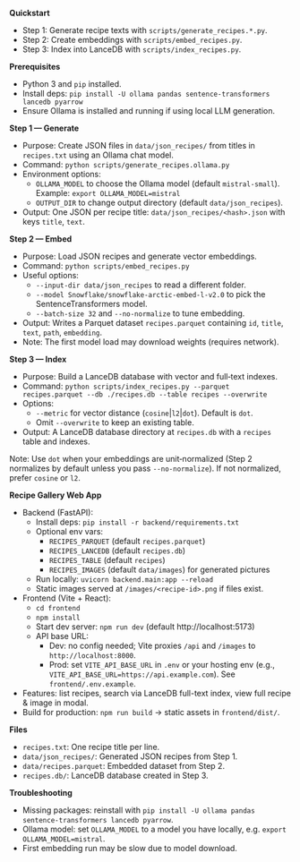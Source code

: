 **Quickstart**
- Step 1: Generate recipe texts with `scripts/generate_recipes.*.py`.
- Step 2: Create embeddings with `scripts/embed_recipes.py`.
- Step 3: Index into LanceDB with `scripts/index_recipes.py`.

**Prerequisites**
- Python 3 and `pip` installed.
- Install deps: `pip install -U ollama pandas sentence-transformers lancedb pyarrow`
- Ensure Ollama is installed and running if using local LLM generation.

**Step 1 — Generate**
- Purpose: Create JSON files in `data/json_recipes/` from titles in `recipes.txt` using an Ollama chat model.
- Command: `python scripts/generate_recipes.ollama.py`
- Environment options:
  - `OLLAMA_MODEL` to choose the Ollama model (default `mistral-small`). Example: ``export OLLAMA_MODEL=mistral``
  - `OUTPUT_DIR` to change output directory (default `data/json_recipes`).
- Output: One JSON per recipe title: `data/json_recipes/<hash>.json` with keys `title`, `text`.

**Step 2 — Embed**
- Purpose: Load JSON recipes and generate vector embeddings.
- Command: `python scripts/embed_recipes.py`
- Useful options:
  - `--input-dir data/json_recipes` to read a different folder.
  - `--model Snowflake/snowflake-arctic-embed-l-v2.0` to pick the SentenceTransformers model.
  - `--batch-size 32` and `--no-normalize` to tune embedding.
- Output: Writes a Parquet dataset `recipes.parquet` containing `id`, `title`, `text`, `path`, `embedding`.
- Note: The first model load may download weights (requires network).

**Step 3 — Index**
- Purpose: Build a LanceDB database with vector and full‑text indexes.
- Command: `python scripts/index_recipes.py --parquet recipes.parquet --db ./recipes.db --table recipes --overwrite`
- Options:
  - `--metric` for vector distance (`cosine`|`l2`|`dot`). Default is `dot`.
  - Omit `--overwrite` to keep an existing table.
- Output: A LanceDB database directory at `recipes.db` with a `recipes` table and indexes.

Note: Use `dot` when your embeddings are unit‑normalized (Step 2 normalizes by default unless you pass `--no-normalize`). If not normalized, prefer `cosine` or `l2`.

**Recipe Gallery Web App**
- Backend (FastAPI):
  - Install deps: `pip install -r backend/requirements.txt`
  - Optional env vars:
    - `RECIPES_PARQUET` (default `recipes.parquet`)
    - `RECIPES_LANCEDB` (default `recipes.db`)
    - `RECIPES_TABLE` (default `recipes`)
    - `RECIPES_IMAGES` (default `data/images`) for generated pictures
  - Run locally: `uvicorn backend.main:app --reload`
  - Static images served at `/images/<recipe-id>.png` if files exist.
- Frontend (Vite + React):
  - `cd frontend`
  - `npm install`
  - Start dev server: `npm run dev` (default http://localhost:5173)
  - API base URL:
    - Dev: no config needed; Vite proxies `/api` and `/images` to `http://localhost:8000`.
    - Prod: set `VITE_API_BASE_URL` in `.env` or your hosting env (e.g., `VITE_API_BASE_URL=https://api.example.com`). See `frontend/.env.example`.
- Features: list recipes, search via LanceDB full-text index, view full recipe & image in modal.
- Build for production: `npm run build` → static assets in `frontend/dist/`.

**Files**
- `recipes.txt`: One recipe title per line.
- `data/json_recipes/`: Generated JSON recipes from Step 1.
- `data/recipes.parquet`: Embedded dataset from Step 2.
- `recipes.db/`: LanceDB database created in Step 3.

**Troubleshooting**
- Missing packages: reinstall with `pip install -U ollama pandas sentence-transformers lancedb pyarrow`.
- Ollama model: set `OLLAMA_MODEL` to a model you have locally, e.g. ``export OLLAMA_MODEL=mistral``.
- First embedding run may be slow due to model download.
